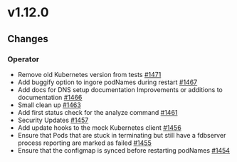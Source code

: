 # v1.12.0

## Changes

### Operator

* Remove old Kubernetes version from tests [#1471](https://github.com/FoundationDB/fdb-kubernetes-operator/pull/1471)
* Add buggify option to ingore podNames during restart [#1467](https://github.com/FoundationDB/fdb-kubernetes-operator/pull/1467)
* Add docs for DNS setup  documentation Improvements or additions to documentation [#1466](https://github.com/FoundationDB/fdb-kubernetes-operator/pull/1466)
* Small clean up [#1463](https://github.com/FoundationDB/fdb-kubernetes-operator/pull/1463)
* Add first status check for the analyze command [#1461](https://github.com/FoundationDB/fdb-kubernetes-operator/pull/1461)
* Security Updates [#1457](https://github.com/FoundationDB/fdb-kubernetes-operator/pull/1457)
* Add update hooks to the mock Kubernetes client [#1456](https://github.com/FoundationDB/fdb-kubernetes-operator/pull/1456)
* Ensure that Pods that are stuck in terminating but still have a fdbserver process reporting are marked as failed [#1455](https://github.com/FoundationDB/fdb-kubernetes-operator/pull/1455)
* Ensure that the configmap is synced before restarting podNames [#1454](https://github.com/FoundationDB/fdb-kubernetes-operator/pull/1454)

